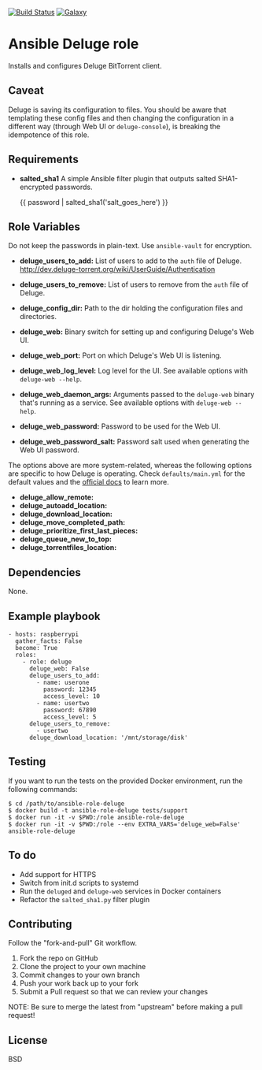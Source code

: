 [![Build Status](https://travis-ci.org/danvaida/ansible-role-deluge.svg?branch=master)](https://travis-ci.org/danvaida/ansible-role-deluge)
[![Galaxy](https://img.shields.io/ansible/role/14358.svg)](https://galaxy.ansible.com/danvaida/ansible-role-deluge)

# Ansible Deluge role

Installs and configures Deluge BitTorrent client.

## Caveat

Deluge is saving its configuration to files. You should be aware that
templating these config files and then changing the configuration in a
different way (through Web UI or `deluge-console`), is breaking the
idempotence of this role.

## Requirements

* __salted_sha1__
  A simple Ansible filter plugin that outputs salted SHA1-encrypted passwords.

    {{ password | salted_sha1('salt_goes_here') }}

## Role Variables

Do not keep the passwords in plain-text. Use `ansible-vault` for encryption.

* __deluge_users_to_add:__
  List of users to add to the `auth` file of Deluge.
  <http://dev.deluge-torrent.org/wiki/UserGuide/Authentication>

* __deluge_users_to_remove:__
  List of users to remove from the `auth` file of Deluge.

* __deluge_config_dir:__
  Path to the dir holding the configuration files and directories.

* __deluge_web:__
  Binary switch for setting up and configuring Deluge's Web UI.

* __deluge_web_port:__
  Port on which Deluge's Web UI is listening.

* __deluge_web_log_level:__
  Log level for the UI. See available options with `deluge-web --help`.

* __deluge_web_daemon_args:__
  Arguments passed to the `deluge-web` binary that's running as a service.
  See available options with `deluge-web --help`.

* __deluge_web_password:__
  Password to be used for the Web UI.

* __deluge_web_password_salt:__
  Password salt used when generating the Web UI password.

The options above are more system-related, whereas the following options
are specific to how Deluge is operating. Check `defaults/main.yml` for
the default values and the [official docs](http://dev.deluge-torrent.org/wiki/UserGuide) to learn more.

* __deluge_allow_remote:__
* __deluge_autoadd_location:__
* __deluge_download_location:__
* __deluge_move_completed_path:__
* __deluge_prioritize_first_last_pieces:__
* __deluge_queue_new_to_top:__
* __deluge_torrentfiles_location:__

## Dependencies

None.

## Example playbook

    - hosts: raspberrypi
      gather_facts: False
      become: True
      roles:
        - role: deluge
          deluge_web: False
          deluge_users_to_add:
            - name: userone
              password: 12345
              access_level: 10
            - name: usertwo
              password: 67890
              access_level: 5
          deluge_users_to_remove:
            - usertwo
          deluge_download_location: '/mnt/storage/disk'

## Testing

If you want to run the tests on the provided Docker environment, run the
following commands:

    $ cd /path/to/ansible-role-deluge
    $ docker build -t ansible-role-deluge tests/support
    $ docker run -it -v $PWD:/role ansible-role-deluge
    $ docker run -it -v $PWD:/role --env EXTRA_VARS='deluge_web=False' ansible-role-deluge

## To do

* Add support for HTTPS
* Switch from init.d scripts to systemd
* Run the `deluged` and `deluge-web` services in Docker containers
* Refactor the `salted_sha1.py` filter plugin

## Contributing

Follow the "fork-and-pull" Git workflow.

1. Fork the repo on GitHub
2. Clone the project to your own machine
3. Commit changes to your own branch
4. Push your work back up to your fork
5. Submit a Pull request so that we can review your changes

NOTE: Be sure to merge the latest from "upstream" before making a pull request!

## License

BSD
